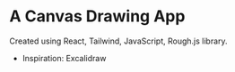 # A Canvas Drawing App

Created using React, Tailwind, JavaScript, Rough.js library.

- Inspiration: Excalidraw
